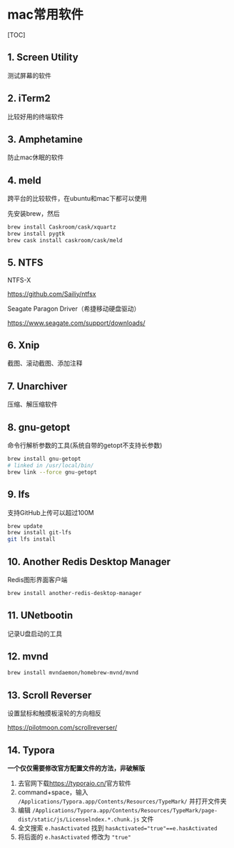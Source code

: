 # mac常用软件

[TOC]

## 1. Screen Utility

测试屏幕的软件

## 2. iTerm2

比较好用的终端软件

## 3. Amphetamine

防止mac休眠的软件

## 4. meld

跨平台的比较软件，在ubuntu和mac下都可以使用

先安装brew，然后

```sh
brew install Caskroom/cask/xquartz
brew install pygtk
brew cask install caskroom/cask/meld
```

## 5. NTFS

NTFS-X

<https://github.com/Sailiy/ntfsx>

Seagate Paragon Driver（希捷移动硬盘驱动）

<https://www.seagate.com/support/downloads/>

## 6. Xnip

截图、滚动截图、添加注释

## 7. Unarchiver

压缩、解压缩软件

## 8. gnu-getopt

命令行解析参数的工具(系统自带的getopt不支持长参数)

```sh
brew install gnu-getopt
# linked in /usr/local/bin/
brew link --force gnu-getopt
```

## 9. lfs

支持GitHub上传可以超过100M

```sh
brew update
brew install git-lfs
git lfs install
```

## 10. Another Redis Desktop Manager

Redis图形界面客户端

```sh
brew install another-redis-desktop-manager
```

## 11. UNetbootin

记录U盘启动的工具

## 12. mvnd

```sh
brew install mvndaemon/homebrew-mvnd/mvnd
```

## 13. Scroll Reverser

设置鼠标和触摸板滚轮的方向相反

<https://pilotmoon.com/scrollreverser/>

## 14. Typora

**一个仅仅需要修改官方配置文件的方法，非破解版**

1. 去官网下载<https://typoraio.cn/>官方软件
2. command+space，输入 `/Applications/Typora.app/Contents/Resources/TypeMark/` 并打开文件夹
3. 编辑 `/Applications/Typora.app/Contents/Resources/TypeMark/page-dist/static/js/Licenselndex.*.chunk.js` 文件
4. 全文搜索 `e.hasActivated` 找到 `hasActivated="true"==e.hasActivated`
6. 将后面的 `e.hasActivated` 修改为 `"true"`
